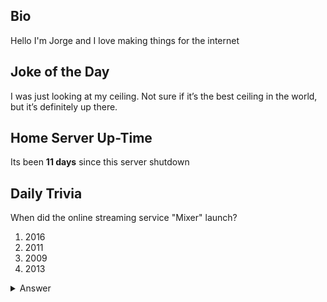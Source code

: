 ## Bio

Hello I'm Jorge and I love making things for the internet

## Joke of the Day

I was just looking at my ceiling. Not sure if it’s the best ceiling in the world, but it’s definitely up there.

## Home Server Up-Time

Its been **11 days** since this server shutdown


## Daily Trivia

When did the online streaming service &quot;Mixer&quot; launch?
 1. 2016
 2. 2011
 3. 2009
 4. 2013

<details>
  <summary>Answer</summary>
  2016
</details>
